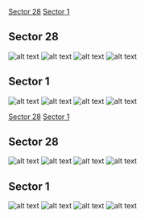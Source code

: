 [Sector 28](#sector28)
[Sector 1](#sector1)

<a name = "sector28"></a>
## Sector 28
![alt text](/tt/WASP-144_Sector_28/WASP-144_Sector_28_a_TimeSeries.png)
![alt text](/tt/WASP-144_Sector_28/WASP-144_Sector_28_b_FoldedLightCurve.png)
![alt text](/tt/WASP-144_Sector_28/WASP-144_Sector_28_b_IndividualTransitsWithFit.png)
![alt text](/tt/WASP-144_Sector_28/WASP-144_Sector_28_c_TimingResiduals.png)

<a name = "sector1"></a>
## Sector 1
![alt text](/tt/WASP-144_Sector_1/WASP-144_Sector_1_a_TimeSeries.png)
![alt text](/tt/WASP-144_Sector_1/WASP-144_Sector_1_b_FoldedLightCurve.png)
![alt text](/tt/WASP-144_Sector_1/WASP-144_Sector_1_b_IndividualTransitsWithFit.png)
![alt text](/tt/WASP-144_Sector_1/WASP-144_Sector_1_c_TimingResiduals.png)

[Sector 28](#sector28)
[Sector 1](#sector1)

<a name = "sector28"></a>
## Sector 28
![alt text](/tt/WASP-144_Sector_28/WASP-144_Sector_28_a_TimeSeries.png)
![alt text](/tt/WASP-144_Sector_28/WASP-144_Sector_28_b_FoldedLightCurve.png)
![alt text](/tt/WASP-144_Sector_28/WASP-144_Sector_28_b_IndividualTransitsWithFit.png)
![alt text](/tt/WASP-144_Sector_28/WASP-144_Sector_28_c_TimingResiduals.png)

<a name = "sector1"></a>
## Sector 1
![alt text](/tt/WASP-144_Sector_1/WASP-144_Sector_1_a_TimeSeries.png)
![alt text](/tt/WASP-144_Sector_1/WASP-144_Sector_1_b_FoldedLightCurve.png)
![alt text](/tt/WASP-144_Sector_1/WASP-144_Sector_1_b_IndividualTransitsWithFit.png)
![alt text](/tt/WASP-144_Sector_1/WASP-144_Sector_1_c_TimingResiduals.png)

